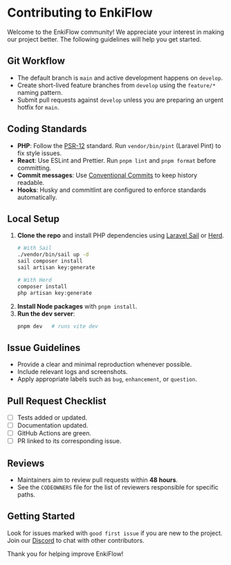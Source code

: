 # Contributing to EnkiFlow

Welcome to the EnkiFlow community! We appreciate your interest in making our project better. The following guidelines will help you get started.

## Git Workflow

- The default branch is `main` and active development happens on `develop`.
- Create short-lived feature branches from `develop` using the `feature/*` naming pattern.
- Submit pull requests against `develop` unless you are preparing an urgent hotfix for `main`.

## Coding Standards

- **PHP**: Follow the [PSR-12](https://www.php-fig.org/psr/psr-12/) standard. Run `vendor/bin/pint` (Laravel Pint) to fix style issues.
- **React**: Use ESLint and Prettier. Run `pnpm lint` and `pnpm format` before committing.
- **Commit messages**: Use [Conventional Commits](https://www.conventionalcommits.org/) to keep history readable.
- **Hooks**: Husky and commitlint are configured to enforce standards automatically.

## Local Setup

1. **Clone the repo** and install PHP dependencies using [Laravel Sail](https://laravel.com/docs/sail) or [Herd](https://herd.laravel.com).
   ```bash
   # With Sail
   ./vendor/bin/sail up -d
   sail composer install
   sail artisan key:generate
   
   # With Herd
   composer install
   php artisan key:generate
   ```
2. **Install Node packages** with `pnpm install`.
3. **Run the dev server**:
   ```bash
   pnpm dev   # runs vite dev
   ```

## Issue Guidelines

- Provide a clear and minimal reproduction whenever possible.
- Include relevant logs and screenshots.
- Apply appropriate labels such as `bug`, `enhancement`, or `question`.

## Pull Request Checklist

- [ ] Tests added or updated.
- [ ] Documentation updated.
- [ ] GitHub Actions are green.
- [ ] PR linked to its corresponding issue.

## Reviews

- Maintainers aim to review pull requests within **48 hours**.
- See the `CODEOWNERS` file for the list of reviewers responsible for specific paths.

## Getting Started

Look for issues marked with `good first issue` if you are new to the project. Join our [Discord](https://discord.gg/enkiflow) to chat with other contributors.

Thank you for helping improve EnkiFlow!
